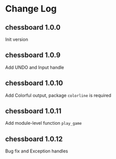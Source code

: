 # Change Log

## chessboard 1.0.0
Init version 

## chessboard 1.0.9
Add UNDO and Input handle

## chessboard 1.0.10
Add Colorful output, package `colorline` is required

## chessboard 1.0.11
Add module-level function `play_game`

## chessboard 1.0.12
Bug fix and Exception handles
